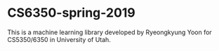 # CS6350-spring-2019
This is a machine learning library developed by Ryeongkyung Yoon for
CS5350/6350 in University of Utah.
